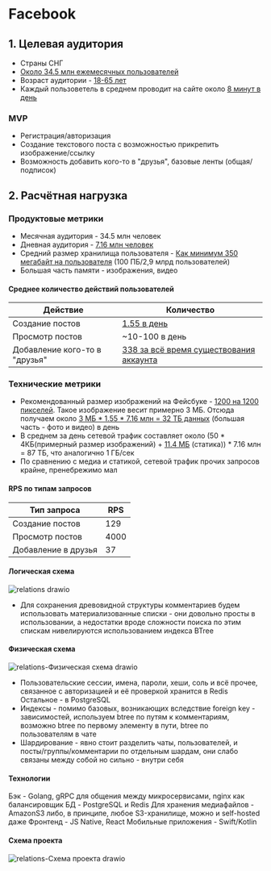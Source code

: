 # Facebook
## 1. Целевая аудитория
- Страны СНГ
- [Около 34.5 млн ежемесячных пользователей](https://webindex.mediascope.net/report?byGeo=2&byDevice=3&byDevice=1&byDevice=2&byMonth=202107&id=77147)
- Возраст аудитории - [18-65 лет](https://www.statista.com/statistics/187549/facebook-distribution-of-users-age-group-usa/)
- Каждый пользоветель в среднем проводит на сайте около [8 минут в день](https://webindex.mediascope.net/report?byGeo=2&byDevice=3&byDevice=1&byDevice=2&byMonth=202107&id=77147)
### MVP
- Регистрация/авторизация
- Создание текстового поста с возможностью прикрепить изображение/ссылку
- Возможность добавить кого-то в "друзья", базовые ленты (общая/подписок)
## 2. Расчётная нагрузка
### Продуктовые метрики
- Месячная аудитория - 34.5 млн человек
- Дневная аудитория - [7.16 млн человек](https://webindex.mediascope.net/report?byGeo=2&byDevice=3&byDevice=1&byDevice=2&byMonth=202107&id=77147)
- Средний размер хранилища пользователя - [Как минимум 350 мегабайт на пользователя](https://www.statista.com/statistics/346167/facebook-global-dau/) (100 ПБ/2,9 млрд пользователей)
- Большая часть памяти - изображения, видео
#### Среднее количество действий пользователей
| Действие      | Количество    |
| ------------- |---------------|
| Создание постов      | [1.55 в день](https://blog.hootsuite.com/facebook-statistics/)|
| Просмотр постов      | ~10-100 в день      |
| Добавление кого-то в "друзья" | [338 за всё время существования аккаунта](https://www.pewresearch.org/fact-tank/2014/02/03/what-people-like-dislike-about-facebook/)|

### Технические метрики
- Рекомендованный размер изображений на Фейсбуке - [1200 на 1200 пикселей](https://www.facebook.com/business/help/469767027114079). Такое изображение весит примерно 3 МБ. Отсюда получаем около [3 МБ * 1.55 * 7.16 млн = 32 ТБ данных](https://www.google.com/search?q=3+*+1.55+*+7.16+*+1000000+%2F+1024+%2F+1024&ei=f7hWYdKfEfKqrgSO87C4Cw&ved=0ahUKEwiS29CF2KjzAhVylYsKHY45DLcQ4dUDCA4&uact=5&oq=3+*+1.55+*+7.16+*+1000000+%2F+1024+%2F+1024&gs_lcp=Cgdnd3Mtd2l6EAM6BwgAEEcQsANKBAhBGABQ6rMCWMfmB2Cl6wdoAXACeACAAWOIAb0FkgEBOJgBAKABAcgBCMABAQ&sclient=gws-wiz) (большая часть - фото и видео) в день
- В среднем за день сетевой трафик составляет около (50 * 4КБ(примерный размер изображений) + [11.4 МБ](https://ibb.co/d2LFJcW) (статика)) * 7.16 млн = 87 ТБ, что аналогично 1 ГБ/сек
- По сравнению с медиа и статикой, сетевой трафик прочих запросов крайне, пренебрежимо мал

#### RPS по типам запросов
|Тип запроса|RPS|
| ------------- |---------------|
|Создание постов|129|
|Просмотр постов|4000|
|Добавление в друзья|37|

#### Логическая схема
![relations drawio](https://user-images.githubusercontent.com/27278247/143012882-4f356c57-1835-4f59-8811-31a10d2937b2.png)
- Для сохранения древовидной структуры комментариев будем использовать материализованные списки - они довольно просты в использовании, а недостатки вроде сложности поиска по этим спискам нивелируются использованием индекса BTree

#### Физическая схема
![relations-Физическая схема drawio](https://user-images.githubusercontent.com/27278247/147126449-56f9a231-1c62-4a00-b504-8e2b3f11e331.png)
- Пользовательские сессии, имена, пароли, хеши, соль и всё прочее, связанное с авторизацией и её проверкой хранится в Redis
Остальное - в PostgreSQL
- Индексы - помимо базовых, возникающих вследствие foreign key - зависимостей, используем btree по путям к комментариям, возможно btree по первому элементу в пути, btree по пользователям в чате
- Шардирование - явно стоит разделить чаты, пользователей, и посты/группы/комментарии по отдельным шардам, они слабо связаны между собой но сильно - внутри себя

#### Технологии
Бэк - Golang, gRPC для общения между микросервисами, nginx как балансировщик
БД - PostgreSQL и Redis
Для хранения медиафайлов - AmazonS3 либо, в принципе, любое S3-хранилище, можно и self-hosted даже
Фронтенд - JS Native, React
Мобильные приложения - Swift/Kotlin

#### Схема проекта
![relations-Схема проекта drawio](https://user-images.githubusercontent.com/27278247/147135119-f17455cc-4443-4e62-9cd8-de5cd41f7f6b.png)

